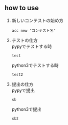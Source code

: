 ## how to use
1. 新しいコンテストの始め方
    ```
    acc new "コンテスト名"
    ```
2. テストの仕方  
    pypyでテストする時
    ```
    test
    ```
    python3でテストする時
    ```
    test2
    ```
3. 提出の仕方  
    pypyで提出
    ```
    sb
    ```
    python3で提出
    ```
    sb2
    ```
